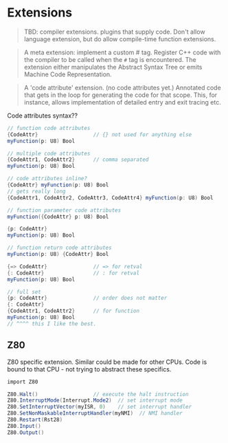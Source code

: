 # Extensions

> TBD: compiler extensions. plugins that supply code. Don't allow language extension, but do allow compile-time function extensions.

> A meta extension: implement a custom # tag. Register C++ code with the compiler to be called when the `#` tag is encountered. The extension either manipulates the Abstract Syntax Tree or emits Machine Code Representation.

> A 'code attribute' extension. (no code attributes yet.) Annotated code that gets in the loop for generating the code for that scope. This, for instance, allows implementation of detailed entry and exit tracing etc.

Code attributes syntax??

```C#
// function code attributes
{CodeAttr}                  // {} not used for anything else
myFunction(p: U8) Bool

// multiple code attributes
{CodeAttr1, CodeAttr2}      // comma separated
myFunction(p: U8) Bool

// code attributes inline?
{CodeAttr} myFunction(p: U8) Bool
// gets really long
{CodeAttr1, CodeAttr2, CodeAttr3, CodeAttr4} myFunction(p: U8) Bool

// function parameter code attributes
myFunction({CodeAttr} p: U8) Bool

{p: CodeAttr}
myFunction(p: U8) Bool

// function return code attributes
myFunction(p: U8) {CodeAttr} Bool

{=> CodeAttr}               // => for retval
{: CodeAttr}                // : for retval
myFunction(p: U8) Bool

// full set
{p: CodeAttr}               // order does not matter
{: CodeAttr}
{CodeAttr1, CodeAttr2}      // for function
myFunction(p: U8) Bool
// ^^^^ this I like the best.
```

## Z80

Z80 specific extension. Similar could be made for other CPUs. Code is bound to that CPU - not trying to abstract these specifics.

```C#
import Z80

Z80.Halt()                  // execute the halt instruction
Z80.InterruptMode(Interrupt.Mode2)  // set interrupt mode
Z80.SetInterruptVector(myISR, 0)    // set interrupt handler
Z80.SetNonMaskableInterruptHandler(myNMI)  // NMI handler
Z80.Restart(Rst28)
Z80.Input()
Z80.Output()
```

